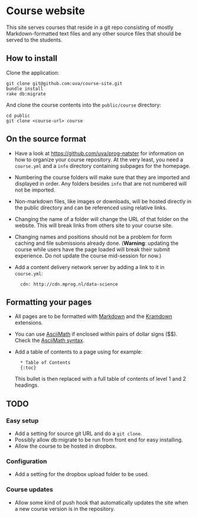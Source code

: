 Course website
==============

This site serves courses that reside in a git repo consisting of mostly Markdown-formatted text files and any other source files that should be served to the students.

How to install
--------------

Clone the application:

	git clone git@github.com:uva/course-site.git
	bundle install
	rake db:migrate

And clone the course contents into the `public/course` directory:

	cd public
	git clone <course-url> course

On the source format
--------------------

* Have a look at https://github.com/uva/prog-natster for information on how to
  organize your course repository. At the very least, you need a `course.yml`
  and a `info` directory containing subpages for the homepage.

* Numbering the course folders will make sure that they are imported and
  displayed in order. Any folders besides `info` that are not numbered will
  not be imported.

* Non-markdown files, like images or downloads, will be hosted directly in the
  public directory and can be referenced using relative links.

* Changing the name of a folder will change the URL of that folder on the
  website. This will break links from others site to your course site.

* Changing names and positions should not be a problem for form caching and
  file submissions already done. (**Warning**: updating the course while users
  have the page loaded will break their submit experience. Do not update the
  course mid-session for now.)

* Add a content delivery network server by adding a link to it in `course.yml`:

		cdn: http://cdn.mprog.nl/data-science


Formatting your pages
----------------------

* All pages are to be formatted with [Markdown] and the [Kramdown] extensions.

* You can use [AsciiMath] if enclosed within pairs of dollar signs ($$). Check
  the [AsciiMath syntax].

* Add a table of contents to a page using for example:

		* Table of Contents
		{:toc}

  This bullet is then replaced with a full table of contents of level 1 and 2
  headings.

[Markdown]: http://daringfireball.net/projects/markdown/syntax
[Kramdown]: http://kramdown.rubyforge.org/syntax.html
[AsciiMath]: http://www.wjagray.co.uk/maths/ASCIIMathTutorial.html
[AsciiMath syntax]: http://www.intmath.com/help/send-math-email-syntax.php

TODO
----

### Easy setup

* Add a setting for source git URL and do a `git clone`.
* Possibly allow db:migrate to be run from front end for easy installing.
* Allow the course to be hosted in dropbox.

### Configuration

* Add a setting for the dropbox upload folder to be used.

### Course updates

* Allow some kind of push hook that automatically updates the site when a
  new course version is in the repository.
